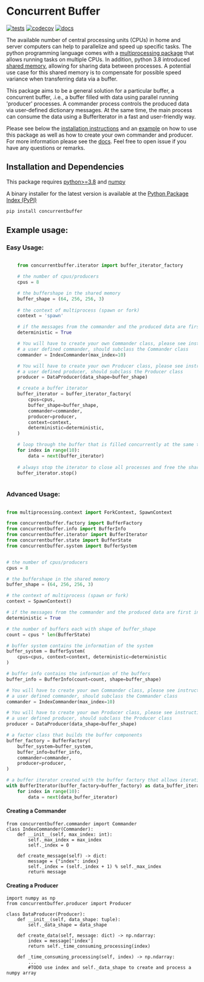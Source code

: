 # Concurrent Buffer

[![tests](https://github.com/martvanrijthoven/concurrent-buffer/actions/workflows/tests.yml/badge.svg)](https://github.com/martvanrijthoven/concurrent-buffer/actions/workflows/tests.yml)
[![codecov](https://codecov.io/gh/martvanrijthoven/concurrent-buffer/branch/main/graph/badge.svg?token=0619Z63PMA)](https://codecov.io/gh/martvanrijthoven/concurrent-buffer)
[![docs](https://github.com/martvanrijthoven/concurrent-buffer/actions/workflows/docs.yml/badge.svg)](https://github.com/martvanrijthoven/concurrent-buffer/actions/workflows/docs.yml)



The available number of central processing units (CPUs) in home and server computers can help to parallelize and speed up specific tasks. The python programming language comes with a [multiprocessing package](https://docs.python.org/3/library/multiprocessing.html) that allows running tasks on multiple CPUs. In addition, python 3.8 introduced [shared memory](https://docs.python.org/3/library/multiprocessing.shared_memory.html), allowing for sharing data between processes. A potential use case for this shared memory is to compensate for possible speed variance when transferring data via a buffer.

This package aims to be a general solution for a particular buffer, a concurrent buffer, .i.e., a buffer filled with data using parallel running 'producer' processes.
A commander process controls the produced data via user-defined dictionary messages. At the same time, the main process can consume the data using a BufferIterator in a fast and user-friendly way.

Please see below the [installation instructions](installation-and-dependencies) and an [example](#example-usage) on how to use this package as well as how to create your own commander and producer. For more information please see the [docs](https://martvanrijthoven.github.io/concurrent-buffer/). Feel free to open issue if you have any questions or remarks.

## Installation and Dependencies

This package requires [python>=3.8](https://www.python.org/downloads/) and [numpy](https://github.com/numpy/numpy) 

A binary installer for the latest version is available at the [Python Package Index (PyPI)](https://pypi.org/project/concurrentbuffer/)
```bash
pip install concurrentbuffer
```

## Example usage:

### Easy Usage:

```python     

    from concurrentbuffer.iterator import buffer_iterator_factory

    # the number of cpus/producers
    cpus = 8

    # the buffershape in the shared memory
    buffer_shape = (64, 256, 256, 3)
    
    # the context of multiprocess (spawn or fork)
    context = 'spawn'

    # if the messages from the commander and the produced data are first in first out
    deterministic = True

    # You will have to create your own Commander class, please see instructions below
    # a user defined commander, should subclass the Commander class
    commander = IndexCommander(max_index=10)

    # You will have to create your own Producer class, please see instructions below
    # a user defined producer, should subclass the Producer class
    producer = DataProducer(data_shape=buffer_shape)

    # create a buffer iterator
    buffer_iterator = buffer_iterator_factory(
        cpus=cpus,
        buffer_shape=buffer_shape,
        commander=commander,
        producer=producer,
        context=context,
        deterministic=deterministic,
    )

    # loop through the buffer that is filled concurrently at the same time
    for index in range(10):
        data = next(buffer_iterator)
        
    # always stop the iterator to close all processes and free the shared memory
    buffer_iterator.stop()
        
```

### Advanced Usage:

```python

from multiprocessing.context import ForkContext, SpawnContext

from concurrentbuffer.factory import BufferFactory
from concurrentbuffer.info import BufferInfo
from concurrentbuffer.iterator import BufferIterator
from concurrentbuffer.state import BufferState
from concurrentbuffer.system import BufferSystem


# the number of cpus/producers
cpus = 8

# the buffershape in the shared memory
buffer_shape = (64, 256, 256, 3)

# the context of multiprocess (spawn or fork)
context = SpawnContext()

# if the messages from the commander and the produced data are first in first out
deterministic = True

# the number of buffers each with shape of buffer_shape
count = cpus * len(BufferState)

# buffer system contains the information of the system
buffer_system = BufferSystem(
    cpus=cpus, context=context, deterministic=deterministic
)

# buffer info contains the information of the buffers 
buffer_info = BufferInfo(count=count, shape=buffer_shape)

# You will have to create your own Commander class, please see instructions below
# a user defined commander, should subclass the Commander class
commander = IndexCommander(max_index=10)

# You will have to create your own Producer class, please see instructions below
# a user defined producer, should subclass the Producer class
producer = DataProducer(data_shape=buffer_shape)

# a factor class that builds the buffer components
buffer_factory = BufferFactory(
    buffer_system=buffer_system,
    buffer_info=buffer_info,
    commander=commander,
    producer=producer,
)

# a buffer iterator created with the buffer factory that allows iterating throught the 'concurrent' buffer.
with BufferIterator(buffer_factory=buffer_factory) as data_buffer_iterator:
    for index in range(10):
        data = next(data_buffer_iterator)

```


#### Creating a Commander
```
from concurrentbuffer.commander import Commander
class IndexCommander(Commander):
    def __init__(self, max_index: int):
        self._max_index = max_index
        self._index = 0

    def create_message(self) -> dict:
        message = {"index": index}
        self._index = (self._index + 1) % self._max_index
        return message
```


#### Creating a Producer
```
import numpy as np
from concurrentbuffer.producer import Producer

class DataProducer(Producer):
    def __init__(self, data_shape: tuple):
        self._data_shape = data_shape

    def create_data(self, message: dict) -> np.ndarray:
        index = message['index']
        return self._time_consuming_processing(index)

    def _time_consuming_processing(self, index) -> np.ndarray:
        ...
        #TODO use index and self._data_shape to create and process a numpy array
```

